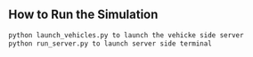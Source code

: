 ## How to Run the Simulation

```bash
python launch_vehicles.py to launch the vehicke side server 
python run_server.py to launch server side terminal

